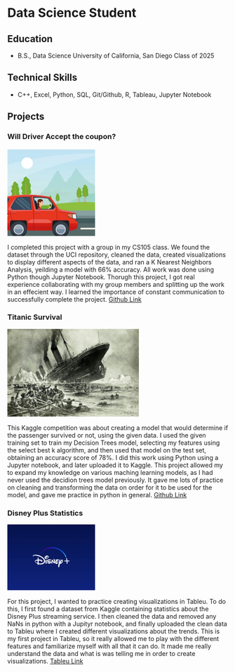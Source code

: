 # Data Science Student

## Education
- B.S., Data Science  University of California, San Diego Class of 2025

## Technical Skills
- C++, Excel, Python, SQL, Git/Github, R, Tableau, Jupyter Notebook


## Projects
  
### Will Driver Accept the coupon?
<img src="driving.jpeg" alt="Driver" width = "200">

I completed this project with a group in my CS105 class. We found the dataset through the UCI repository, cleaned the data, created visualizations to display different aspects of the data, and ran a K Nearest Neighbors Analysis, yeilding a model with 66% accuracy. All work was done using Python though Jupyter Notebook. Thorugh this project, I got real experience collaborating with my group members and splitting up the work in an effecient way. I learned the importance of constant communication to successfully complete the project. [Github Link](https://github.com/jahnavi-naik/DriverCouponProject)
  
### Titanic Survival
<img src="titanic_photo.jpeg" alt="Titanic" width = "300">

This Kaggle competition was about creating a model that would determine if the passenger survived or not, using the given data. I used the given training set to train my Decision Trees model, selecting my features using the select best k algorithm, and then used that model on the test set, obtaining an accuracy score of 78%. I did this work using Python using a Jupyter notebook, and later uploaded it to Kaggle. This project allowed my to expand my knowledge on various maching learning models, as I had never used the decidion trees model previously. It gave me lots of practice on cleaning and transforming the data on order for it to be used for the model, and gave me practice in python in general.
[Github Link](https://github.com/jahnavi-naik/TitanicKaggleProject)

### Disney Plus Statistics
<img src="disney_plus_logo.jpeg" alt="Disney" width = "200">

For this project, I wanted to practice creating visualizations in Tableu. To do this, I first found a dataset from Kaggle containing statistics about the Disney Plus streaming service. I then cleaned the data and removed any NaNs in python with a Jupityr notebook, and finally uploaded the clean data to Tableu where I created different visualizations about the trends. This is my first project in Tableu, so it really allowed me to play with the different features and familiarize myself with all that it can do. It made me really understand the data and what is was telling me in order to create visualizations.
[Tableu Link](https://public.tableau.com/app/profile/jahnavi.naik/viz/DisneyPlusDashboard_16914335376510/Dashboard1)


